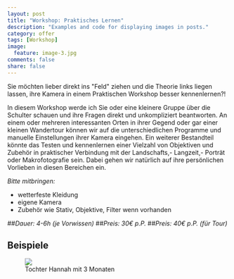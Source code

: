 ```yaml
---
layout: post
title: "Workshop: Praktisches Lernen"
description: "Examples and code for displaying images in posts."
category: offer
tags: [Workshop]
image:
  feature: image-3.jpg
comments: false
share: false
---
```


Sie möchten lieber direkt ins "Feld" ziehen und die Theorie links liegen lassen, ihre Kamera in einem Praktischen Workshop besser kennenlernen?!

In diesem Workshop werde ich Sie oder eine kleinere Gruppe über die Schulter schauen und ihre Fragen direkt und unkompliziert beantworten. An einem oder mehreren interessanten Orten in ihrer Gegend oder gar einer kleinen Wandertour können wir auf die unterschiedlichen Programme und manuelle Einstellungen ihrer Kamera eingehen.
Ein weiterer Bestandteil könnte das Testen und kennenlernen einer Vielzahl von Objektiven und Zubehör in praktischer Verbindung mit der Landschafts,- Langzeit,- Porträt oder Makrofotografie sein. 
Dabei gehen wir natürlich auf ihre persönlichen Vorlieben in diesen Bereichen ein.

*Bitte mitbringen:*

* wetterfeste Kleidung
* eigene Kamera
* Zubehör wie Stativ, Objektive, Filter wenn vorhanden


##*Dauer: 4-6h (je Vorwissen)*
##*Preis: 30€ p.P.*
##*Preis: 40€ p.P. (für Tour)*

## Beispiele

<figure>
    <img src="{{ site.url }}/images/beispiel-1-hanna.jpg"/>
	<figcaption>Tochter Hannah mit 3 Monaten</figcaption>
</figure>